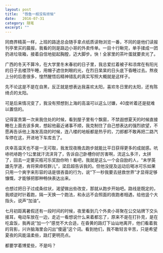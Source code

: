 ```yaml
---
layout: post
title:  "唇鱼一般没有烦恼"
date:   2016-07-31
category: 随笔
excerpt: ""
---
```


同商界精英一样，上班的路途总会随手拿点纸质读物浏览一番，不同的是他们读报刊亭里买的晨报，我看的则是路边小哥的外卖传单。一目十行瞅完，单手揉成一团扔进垃圾箱，接着自信地挺起胸膛，迈大脚步。快！全家里的茶叶蛋就要卖光了。

广西的冬天不算冷，在大学里冬末春初的日子里，我总爱扛着被子和凉席在有阳光的日子去楼顶午睡，用帽子遮住刺眼的光，在烈日杲杲的日头底下昏睡过去。熬夜上分的后患很多，惶然醒悟后精神错乱的真实写照大概就是这样子。

先不论这是不是在自黑，反正就是想表达我喜欢太阳，喜欢冬日里的太阳，还有陈绮贞的太阳。

可是后来情况变了，我没有预想到上海的高温可以这么讨嫌，40度听着还是挺难以置信的。

记得富贵第一次来我住处的时候，看到屋子里有个飘窗，不禁遐想夏天的时候直接睡在上面去该多爽，想起他最近诸事不顺，我克制住了自己想表达的强烈欲望，不愿再告诉他上海发高烧的时候，连八楼的地板都是热乎的，刀郎都不敢再把二路汽车停在这，开进地下车库去了。

庆幸高温天也不是一无可取，我发现夜晚去跑步就能比平日获得更多的成就感。吭哧吭哧跑个1公里就汗流浃背了，告诉自己卧槽你好厉害啊，流这么多汗，太拼了，回去一定要买瓶可乐奖励你哟！看吧，我就是这么一个会自励的人，“未学英雄先学道，肯将荣瘁校群儿”，梁启超告诉我的。但他没提及运动后喝冰可乐如果只用一个爽字来形容的话是很吝啬的行为，说“下一秒我要去拯救世界”才显得足够慷慨，才能够把那种畅快表达出来。

也想过把日子过成条纹状，渴望做出些改变，那就从跑步开始吧。路线是既定的，我顺逆时针着跑，隔一天换一个跑法，和永远不会照面的夜跑者相遇，给他竖个大指头，说声“加油”。

七月初距离暑假还有一段时间的时候，夜里看到几个外卖小哥聚在公交站牌下交头接耳，电动车放在一边，走近一看想说什么来着都忘了，原来不是在打扑克，是在吃盒饭，我再说“加一个”感觉不大合适，在昏黄的路灯下讪讪地离开，他们看着我的背影，兴许脑海里会闪出“傻逼”这个词。看到他们，我不敢轻言辛苦，只是希望夏夜的风能温柔些，路灯更明亮点。

都要学着博爱些，不是吗？